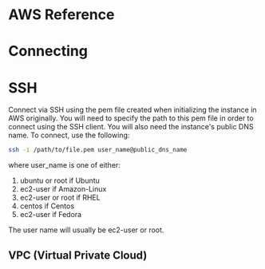 # AWS Reference

# Connecting

# SSH
Connect via SSH using the pem file created when initializing the instance in AWS originally. You will need to specify the path to this pem file in order to connect using the SSH client. You will also need the instance's public DNS name. To connect, use the following:

```bash
ssh -i /path/to/file.pem user_name@public_dns_name
```

where user_name is one of either:
1. ubuntu or root if Ubuntu
2. ec2-user if Amazon-Linux
3. ec2-user or root if RHEL
4. centos if Centos
5. ec2-user if Fedora

The user name will usually be ec2-user or root.

## VPC (Virtual Private Cloud)

